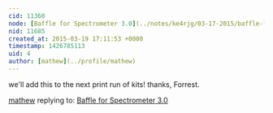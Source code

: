 ```yaml
---
cid: 11360
node: [Baffle for Spectrometer 3.0](../notes/ke4rjg/03-17-2015/baffle-for-spectrometer-3-0)
nid: 11685
created_at: 2015-03-19 17:11:53 +0000
timestamp: 1426785113
uid: 4
author: [mathew](../profile/mathew)
---
```


we'll add this to the next print run of kits! thanks, Forrest.

[mathew](../profile/mathew) replying to: [Baffle for Spectrometer 3.0](../notes/ke4rjg/03-17-2015/baffle-for-spectrometer-3-0)

